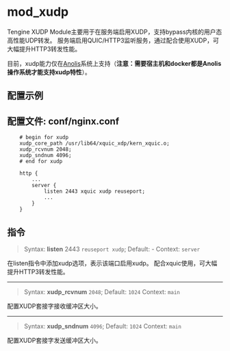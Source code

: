 # mod_xudp

Tengine XUDP Module主要用于在服务端启用XUDP，支持bypass内核的用户态高性能UDP转发。
服务端启用QUIC/HTTP3监听服务，通过配合使用XUDP，可大幅提升HTTP3转发性能。

目前，xudp能力仅在[Anolis](https://hub.docker.com/r/openanolis/anolisos)系统上支持（**注意：需要宿主机和docker都是Anolis操作系统才能支持xudp特性**）。

## 配置示例

配置文件: conf/nginx.conf
---

```
    # begin for xudp
    xudp_core_path /usr/lib64/xquic_xdp/kern_xquic.o;
    xudp_rcvnum 2048;
    xudp_sndnum 4096;
    # end for xudp

    http {
        ...
        server {
            listen 2443 xquic xudp reuseport;
            ...
        }
    }
```

## 指令

> Syntax: **listen** 2443 `reuseport xudp`;
> Default: -
> Context: `server`

在listen指令中添加xudp选项，表示该端口启用xudp。
配合xquic使用，可大幅提升HTTP3转发性能。

---

> Syntax: **xudp_rcvnum** `2048`;
> Default: `1024`
> Context: `main`

配置XUDP套接字接收缓冲区大小。

---

> Syntax: **xudp_sndnum** `4096`;
> Default: `1024`
> Context: `main`

配置XUDP套接字发送缓冲区大小。
